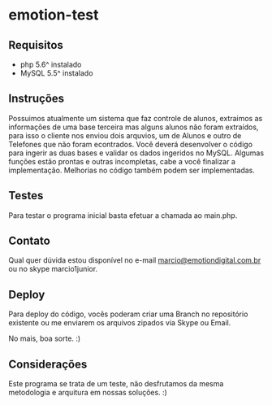 # emotion-test

## Requisitos

 * php 5.6^ instalado
 * MySQL 5.5^ instalado

## Instruções

Possuimos atualmente um sistema que faz controle de alunos, extraimos as informações de uma base terceira mas alguns alunos não foram extraídos, para isso o cliente nos enviou dois arquvios, um de Alunos e outro de Telefones que não foram econtrados. Você deverá desenvolver o código para ingerir as duas bases e validar os dados ingeridos no MySQL. Algumas funções estão prontas e outras incompletas, cabe a você finalizar a implementação. Melhorias no código também podem ser implementadas.

## Testes 

Para testar o programa inicial basta efetuar a chamada ao main.php.

## Contato

Qual quer dúvida estou disponível no e-mail <marcio@emotiondigital.com.br> ou no skype marcio1junior.

## Deploy

Para deploy do código, vocês poderam criar uma Branch no repositório existente ou me enviarem os arquivos zipados via Skype ou Email.

No mais, boa sorte. :) 


## Considerações

Este programa se trata de um teste, não desfrutamos da mesma metodologia e arquitura em nossas soluções. :)